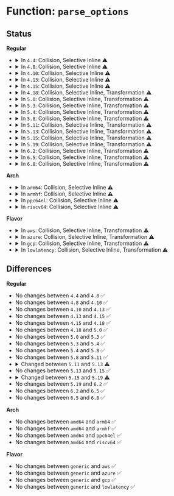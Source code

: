 # Function: <code>parse_options</code>

## Status
<b>Regular</b>
<ul>
<li>
<details>
<summary>In <code>4.4</code>: Collision, Selective Inline ⚠️</summary>

```c
int parse_options(char *options, struct super_block *sb, long unsigned int *journal_devnum, unsigned int *journal_ioprio, int is_remount);
```

**Collision:** Static-Static Collision

**Inline:** Selective

**Transformation:** False

**Instances:**

```
In fs/ext4/super.c (ffffffff812b9ea0)
Location: fs/ext4/super.c:1720
Inline: False
Direct callers:
  - fs/ext4/super.c:ext4_remount
  - fs/ext4/super.c:ext4_fill_super
  - fs/ext4/super.c:ext4_fill_super
```
```
In fs/fat/inode.c (ffffffff812fc380)
Location: fs/fat/inode.c:1022
Inline: False
Direct callers:
  - fs/fat/inode.c:fat_fill_super
```
```
In fs/pstore/inode.c (ffffffff8131fa70)
Location: fs/pstore/inode.c:248
Inline: False
Direct callers:
  - fs/pstore/inode.c:pstore_fill_super
  - fs/pstore/inode.c:pstore_remount
```
```
In drivers/tty/serial/earlycon.c (ffffffff81fa6e00)
Location: drivers/tty/serial/earlycon.c:64
Inline: True
Inline callers:
  - drivers/tty/serial/earlycon.c:setup_earlycon
```
**Symbols:**

```
ffffffff812b9ea0-ffffffff812ba109: parse_options (STB_LOCAL)
ffffffff812fc380-ffffffff812fc8f5: parse_options (STB_LOCAL)
ffffffff8131fa70-ffffffff8131fb00: parse_options (STB_LOCAL)
```
</details>
</li>
<li>
<details>
<summary>In <code>4.8</code>: Collision, Selective Inline ⚠️</summary>

```c
int parse_options(char *options, struct super_block *sb, long unsigned int *journal_devnum, unsigned int *journal_ioprio, int is_remount);
```

**Collision:** Static-Static Collision

**Inline:** Selective

**Transformation:** False

**Instances:**

```
In fs/ext4/super.c (ffffffff812e8d90)
Location: fs/ext4/super.c:1837
Inline: False
Direct callers:
  - fs/ext4/super.c:ext4_remount
  - fs/ext4/super.c:ext4_fill_super
  - fs/ext4/super.c:ext4_fill_super
```
```
In fs/fat/inode.c (ffffffff8132ffa0)
Location: fs/fat/inode.c:1105
Inline: False
Direct callers:
  - fs/fat/inode.c:fat_fill_super
```
```
In fs/pstore/inode.c (ffffffff81354f20)
Location: fs/pstore/inode.c:247
Inline: False
Direct callers:
  - fs/pstore/inode.c:pstore_fill_super
  - fs/pstore/inode.c:pstore_remount
```
```
In drivers/tty/serial/earlycon.c (ffffffff81fd31e0)
Location: drivers/tty/serial/earlycon.c:91
Inline: True
Inline callers:
  - drivers/tty/serial/earlycon.c:setup_earlycon
```
**Symbols:**

```
ffffffff812e8d90-ffffffff812e9028: parse_options (STB_LOCAL)
ffffffff8132ffa0-ffffffff813305aa: parse_options (STB_LOCAL)
ffffffff81354f20-ffffffff81354fc6: parse_options (STB_LOCAL)
```
</details>
</li>
<li>
<details>
<summary>In <code>4.10</code>: Collision, Selective Inline ⚠️</summary>

```c
int parse_options(char *options, struct super_block *sb, long unsigned int *journal_devnum, unsigned int *journal_ioprio, int is_remount);
```

**Collision:** Static-Static Collision

**Inline:** Selective

**Transformation:** False

**Instances:**

```
In fs/ext4/super.c (ffffffff812feb30)
Location: fs/ext4/super.c:1864
Inline: False
Direct callers:
  - fs/ext4/super.c:ext4_remount
  - fs/ext4/super.c:ext4_fill_super
  - fs/ext4/super.c:ext4_fill_super
```
```
In fs/fat/inode.c (ffffffff81345d00)
Location: fs/fat/inode.c:1105
Inline: False
Direct callers:
  - fs/fat/inode.c:fat_fill_super
```
```
In fs/pstore/inode.c (ffffffff8136b1d0)
Location: fs/pstore/inode.c:252
Inline: False
Direct callers:
  - fs/pstore/inode.c:pstore_fill_super
  - fs/pstore/inode.c:pstore_remount
```
```
In drivers/tty/serial/earlycon.c (ffffffff82010ba0)
Location: drivers/tty/serial/earlycon.c:91
Inline: True
Inline callers:
  - drivers/tty/serial/earlycon.c:setup_earlycon
```
**Symbols:**

```
ffffffff812feb30-ffffffff812fed69: parse_options (STB_LOCAL)
ffffffff81345d00-ffffffff8134630a: parse_options (STB_LOCAL)
ffffffff8136b1d0-ffffffff8136b276: parse_options (STB_LOCAL)
```
</details>
</li>
<li>
<details>
<summary>In <code>4.13</code>: Collision, Selective Inline ⚠️</summary>

```c
int parse_options(char *options, struct super_block *sb, long unsigned int *journal_devnum, unsigned int *journal_ioprio, int is_remount);
```

**Collision:** Static-Static Collision

**Inline:** Selective

**Transformation:** False

**Instances:**

```
In fs/ext4/super.c (ffffffff813338c0)
Location: fs/ext4/super.c:1922
Inline: False
Direct callers:
  - fs/ext4/super.c:ext4_remount
  - fs/ext4/super.c:ext4_fill_super
  - fs/ext4/super.c:ext4_fill_super
```
```
In fs/fat/inode.c (ffffffff8135a790)
Location: fs/fat/inode.c:1105
Inline: False
Direct callers:
  - fs/fat/inode.c:fat_fill_super
```
```
In fs/pstore/inode.c (ffffffff8137f8b0)
Location: fs/pstore/inode.c:261
Inline: False
Direct callers:
  - fs/pstore/inode.c:pstore_fill_super
  - fs/pstore/inode.c:pstore_remount
```
```
In drivers/tty/serial/earlycon.c (ffffffff820f269d)
Location: drivers/tty/serial/earlycon.c:91
Inline: True
```
**Symbols:**

```
ffffffff813338c0-ffffffff81333b1d: parse_options (STB_LOCAL)
ffffffff8135a790-ffffffff8135ad32: parse_options (STB_LOCAL)
ffffffff8137f8b0-ffffffff8137f955: parse_options (STB_LOCAL)
```
</details>
</li>
<li>
<details>
<summary>In <code>4.15</code>: Collision, Selective Inline ⚠️</summary>

```c
int parse_options(char *options, struct super_block *sb, long unsigned int *journal_devnum, unsigned int *journal_ioprio, int is_remount);
```

**Collision:** Static-Static Collision

**Inline:** Selective

**Transformation:** False

**Instances:**

```
In fs/ext4/super.c (ffffffff81357dd0)
Location: fs/ext4/super.c:1925
Inline: False
Direct callers:
  - fs/ext4/super.c:ext4_remount
  - fs/ext4/super.c:ext4_fill_super
  - fs/ext4/super.c:ext4_fill_super
```
```
In fs/fat/inode.c (ffffffff8137f4a0)
Location: fs/fat/inode.c:1105
Inline: False
Direct callers:
  - fs/fat/inode.c:fat_fill_super
```
```
In fs/pstore/inode.c (ffffffff813a49d0)
Location: fs/pstore/inode.c:239
Inline: False
Direct callers:
  - fs/pstore/inode.c:pstore_fill_super
  - fs/pstore/inode.c:pstore_remount
```
```
In drivers/tty/serial/earlycon.c (ffffffff826fbe96)
Location: drivers/tty/serial/earlycon.c:88
Inline: True
```
**Symbols:**

```
ffffffff81357dd0-ffffffff8135802d: parse_options (STB_LOCAL)
ffffffff8137f4a0-ffffffff8137fa35: parse_options (STB_LOCAL)
ffffffff813a49d0-ffffffff813a4a75: parse_options (STB_LOCAL)
```
</details>
</li>
<li>
<details>
<summary>In <code>4.18</code>: Collision, Selective Inline, Transformation ⚠️</summary>

```c
int parse_options(char *options, struct super_block *sb, long unsigned int *journal_devnum, unsigned int *journal_ioprio, int is_remount);
```

**Collision:** Static-Static Collision

**Inline:** Selective

**Transformation:** True

**Instances:**

```
In fs/ext4/super.c (ffffffff81385f90)
Location: fs/ext4/super.c:1963
Inline: False
Direct callers:
  - fs/ext4/super.c:ext4_remount
  - fs/ext4/super.c:ext4_fill_super
  - fs/ext4/super.c:ext4_fill_super
```
```
In fs/fat/inode.c (0)
Location: fs/fat/inode.c:1128
Inline: False
Direct callers:
  - fs/fat/inode.c:fat_fill_super
```
```
In fs/pstore/inode.c (ffffffff813d3d70)
Location: fs/pstore/inode.c:239
Inline: False
Direct callers:
  - fs/pstore/inode.c:pstore_fill_super
  - fs/pstore/inode.c:pstore_remount
```
```
In drivers/tty/serial/earlycon.c (ffffffff82726199)
Location: drivers/tty/serial/earlycon.c:88
Inline: True
Inline callers:
  - drivers/tty/serial/earlycon.c:setup_earlycon
```
**Symbols:**

```
ffffffff81385f90-ffffffff813861fd: parse_options (STB_LOCAL)
ffffffff813ad9b0-ffffffff813adf0e: parse_options (STB_LOCAL)
ffffffff813afd36-ffffffff813afd98: parse_options.cold.28 (STB_LOCAL)
ffffffff813d3d70-ffffffff813d3e16: parse_options (STB_LOCAL)
```
</details>
</li>
<li>
<details>
<summary>In <code>5.0</code>: Collision, Selective Inline, Transformation ⚠️</summary>

```c
int parse_options(char *options, struct super_block *sb, long unsigned int *journal_devnum, unsigned int *journal_ioprio, int is_remount);
```

**Collision:** Static-Static Collision

**Inline:** Selective

**Transformation:** True

**Instances:**

```
In fs/ext4/super.c (ffffffff8139eac0)
Location: fs/ext4/super.c:2019
Inline: False
Direct callers:
  - fs/ext4/super.c:ext4_remount
  - fs/ext4/super.c:ext4_fill_super
  - fs/ext4/super.c:ext4_fill_super
```
```
In fs/fat/inode.c (0)
Location: fs/fat/inode.c:1120
Inline: False
Direct callers:
  - fs/fat/inode.c:fat_fill_super
```
```
In fs/pstore/inode.c (ffffffff813ee2e0)
Location: fs/pstore/inode.c:239
Inline: False
Direct callers:
  - fs/pstore/inode.c:pstore_fill_super
  - fs/pstore/inode.c:pstore_remount
```
```
In drivers/tty/serial/earlycon.c (ffffffff828de36f)
Location: drivers/tty/serial/earlycon.c:88
Inline: True
Inline callers:
  - drivers/tty/serial/earlycon.c:setup_earlycon
```
**Symbols:**

```
ffffffff8139eac0-ffffffff8139ecf6: parse_options (STB_LOCAL)
ffffffff813c6d60-ffffffff813c7432: parse_options (STB_LOCAL)
ffffffff813c91a6-ffffffff813c9208: parse_options.cold.32 (STB_LOCAL)
ffffffff813ee2e0-ffffffff813ee386: parse_options (STB_LOCAL)
```
</details>
</li>
<li>
<details>
<summary>In <code>5.3</code>: Collision, Selective Inline, Transformation ⚠️</summary>

```c
int parse_options(char *options, struct super_block *sb, long unsigned int *journal_devnum, unsigned int *journal_ioprio, int is_remount);
```

**Collision:** Static-Static Collision

**Inline:** Selective

**Transformation:** True

**Instances:**

```
In fs/ext4/super.c (ffffffff813c8d30)
Location: fs/ext4/super.c:2063
Inline: False
Direct callers:
  - fs/ext4/super.c:ext4_remount
  - fs/ext4/super.c:ext4_fill_super
  - fs/ext4/super.c:ext4_fill_super
```
```
In fs/fat/inode.c (0)
Location: fs/fat/inode.c:1115
Inline: False
Direct callers:
  - fs/fat/inode.c:fat_fill_super
```
```
In fs/pstore/inode.c (ffffffff8141a580)
Location: fs/pstore/inode.c:227
Inline: False
Direct callers:
  - fs/pstore/inode.c:pstore_fill_super
  - fs/pstore/inode.c:pstore_remount
```
```
In drivers/tty/serial/earlycon.c (ffffffff828f8d85)
Location: drivers/tty/serial/earlycon.c:88
Inline: True
Inline callers:
  - drivers/tty/serial/earlycon.c:setup_earlycon
```
**Symbols:**

```
ffffffff813c8d30-ffffffff813c8f51: parse_options (STB_LOCAL)
ffffffff813f1840-ffffffff813f1f12: parse_options (STB_LOCAL)
ffffffff813f3d1d-ffffffff813f3d7f: parse_options.cold (STB_LOCAL)
ffffffff8141a580-ffffffff8141a610: parse_options (STB_LOCAL)
```
</details>
</li>
<li>
<details>
<summary>In <code>5.4</code>: Collision, Selective Inline, Transformation ⚠️</summary>

```c
int parse_options(char *options, struct super_block *sb, long unsigned int *journal_devnum, unsigned int *journal_ioprio, int is_remount);
```

**Collision:** Static-Static Collision

**Inline:** Selective

**Transformation:** True

**Instances:**

```
In fs/ext4/super.c (ffffffff813e20e0)
Location: fs/ext4/super.c:2066
Inline: False
Direct callers:
  - fs/ext4/super.c:ext4_remount
  - fs/ext4/super.c:ext4_fill_super
  - fs/ext4/super.c:ext4_fill_super
```
```
In fs/fat/inode.c (0)
Location: fs/fat/inode.c:1127
Inline: False
Direct callers:
  - fs/fat/inode.c:fat_fill_super
```
```
In fs/pstore/inode.c (ffffffff814343f0)
Location: fs/pstore/inode.c:227
Inline: False
Direct callers:
  - fs/pstore/inode.c:pstore_fill_super
  - fs/pstore/inode.c:pstore_remount
```
```
In drivers/tty/serial/earlycon.c (ffffffff82901c86)
Location: drivers/tty/serial/earlycon.c:88
Inline: True
Inline callers:
  - drivers/tty/serial/earlycon.c:setup_earlycon
```
**Symbols:**

```
ffffffff813e20e0-ffffffff813e2301: parse_options (STB_LOCAL)
ffffffff8140b740-ffffffff8140be12: parse_options (STB_LOCAL)
ffffffff8140dbfd-ffffffff8140dc5f: parse_options.cold (STB_LOCAL)
ffffffff814343f0-ffffffff81434480: parse_options (STB_LOCAL)
```
</details>
</li>
<li>
<details>
<summary>In <code>5.8</code>: Collision, Selective Inline, Transformation ⚠️</summary>

```c
int parse_options(char *options, struct super_block *sb, long unsigned int *journal_devnum, unsigned int *journal_ioprio, int is_remount);
```

**Collision:** Static-Static Collision

**Inline:** Selective

**Transformation:** True

**Instances:**

```
In fs/ext4/super.c (ffffffff8142f470)
Location: fs/ext4/super.c:2210
Inline: False
Direct callers:
  - fs/ext4/super.c:ext4_remount
  - fs/ext4/super.c:ext4_fill_super
  - fs/ext4/super.c:ext4_fill_super
```
```
In fs/fat/inode.c (0)
Location: fs/fat/inode.c:1127
Inline: False
Direct callers:
  - fs/fat/inode.c:fat_fill_super
```
```
In fs/pstore/inode.c (ffffffff81484040)
Location: fs/pstore/inode.c:239
Inline: False
Direct callers:
  - fs/pstore/inode.c:pstore_fill_super
  - fs/pstore/inode.c:pstore_remount
```
```
In drivers/tty/serial/earlycon.c (ffffffff82d18cc4)
Location: drivers/tty/serial/earlycon.c:88
Inline: True
Direct callers:
  - drivers/tty/serial/earlycon.c:setup_earlycon
```
**Symbols:**

```
ffffffff8142f470-ffffffff8142f67a: parse_options (STB_LOCAL)
ffffffff814596b0-ffffffff81459d57: parse_options (STB_LOCAL)
ffffffff8145bb04-ffffffff8145bb63: parse_options.cold (STB_LOCAL)
ffffffff81484040-ffffffff814840c7: parse_options (STB_LOCAL)
ffffffff82d18cc4-ffffffff82d18df7: parse_options.constprop.0 (STB_LOCAL)
```
</details>
</li>
<li>
<details>
<summary>In <code>5.11</code>: Collision, Selective Inline, Transformation ⚠️</summary>

```c
int parse_options(char *options, struct super_block *sb, long unsigned int *journal_devnum, unsigned int *journal_ioprio, int is_remount);
```

**Collision:** Static-Static Collision

**Inline:** Selective

**Transformation:** True

**Instances:**

```
In fs/ext4/super.c (ffffffff81448190)
Location: fs/ext4/super.c:2413
Inline: False
Direct callers:
  - fs/ext4/super.c:ext4_remount
  - fs/ext4/super.c:ext4_fill_super
  - fs/ext4/super.c:ext4_fill_super
```
```
In fs/fat/inode.c (0)
Location: fs/fat/inode.c:1126
Inline: False
Direct callers:
  - fs/fat/inode.c:fat_fill_super
```
```
In fs/pstore/inode.c (ffffffff814a1690)
Location: fs/pstore/inode.c:239
Inline: False
Direct callers:
  - fs/pstore/inode.c:pstore_fill_super
  - fs/pstore/inode.c:pstore_remount
```
```
In drivers/tty/serial/earlycon.c (ffffffff8300693d)
Location: drivers/tty/serial/earlycon.c:93
Inline: True
Direct callers:
  - drivers/tty/serial/earlycon.c:setup_earlycon
```
**Symbols:**

```
ffffffff81448190-ffffffff8144839a: parse_options (STB_LOCAL)
ffffffff81475a00-ffffffff814760a7: parse_options (STB_LOCAL)
ffffffff81beda4b-ffffffff81bedaaa: parse_options.cold (STB_LOCAL)
ffffffff814a1690-ffffffff814a1717: parse_options (STB_LOCAL)
ffffffff8300693d-ffffffff83006a70: parse_options.constprop.0 (STB_LOCAL)
```
</details>
</li>
<li>
<details>
<summary>In <code>5.13</code>: Collision, Selective Inline, Transformation ⚠️</summary>

```c
int parse_options(char *options, struct super_block *sb, struct ext4_parsed_options *ret_opts, int is_remount);
```

**Collision:** Static-Static Collision

**Inline:** Selective

**Transformation:** True

**Instances:**

```
In fs/ext4/super.c (ffffffff8144d9f0)
Location: fs/ext4/super.c:2440
Inline: False
Direct callers:
  - fs/ext4/super.c:ext4_remount
  - fs/ext4/super.c:ext4_fill_super
  - fs/ext4/super.c:ext4_fill_super
```
```
In fs/fat/inode.c (0)
Location: fs/fat/inode.c:1126
Inline: False
Direct callers:
  - fs/fat/inode.c:fat_fill_super
```
```
In fs/pstore/inode.c (ffffffff814a77c0)
Location: fs/pstore/inode.c:239
Inline: False
Direct callers:
  - fs/pstore/inode.c:pstore_fill_super
  - fs/pstore/inode.c:pstore_remount
```
```
In drivers/tty/serial/earlycon.c (ffffffff83211526)
Location: drivers/tty/serial/earlycon.c:93
Inline: True
Direct callers:
  - drivers/tty/serial/earlycon.c:setup_earlycon
```
**Symbols:**

```
ffffffff8144d9f0-ffffffff8144dbe7: parse_options (STB_LOCAL)
ffffffff8147b460-ffffffff8147bb19: parse_options (STB_LOCAL)
ffffffff81bdfb4f-ffffffff81bdfbb1: parse_options.cold (STB_LOCAL)
ffffffff814a77c0-ffffffff814a7850: parse_options (STB_LOCAL)
ffffffff83211526-ffffffff8321165b: parse_options.constprop.0 (STB_LOCAL)
```
</details>
</li>
<li>
<details>
<summary>In <code>5.15</code>: Collision, Selective Inline, Transformation ⚠️</summary>

```c
int parse_options(char *options, struct super_block *sb, struct ext4_parsed_options *ret_opts, int is_remount);
```

**Collision:** Static-Static Collision

**Inline:** Selective

**Transformation:** True

**Instances:**

```
In fs/ext4/super.c (0)
Location: fs/ext4/super.c:2423
Inline: False
Direct callers:
  - fs/ext4/super.c:ext4_remount
  - fs/ext4/super.c:ext4_fill_super
  - fs/ext4/super.c:ext4_fill_super
```
```
In fs/fat/inode.c (0)
Location: fs/fat/inode.c:1127
Inline: False
Direct callers:
  - fs/fat/inode.c:fat_fill_super
```
```
In fs/pstore/inode.c (ffffffff814ffab0)
Location: fs/pstore/inode.c:239
Inline: False
Direct callers:
  - fs/pstore/inode.c:pstore_fill_super
  - fs/pstore/inode.c:pstore_remount
```
```
In drivers/tty/serial/earlycon.c (ffffffff832fa5e9)
Location: drivers/tty/serial/earlycon.c:93
Inline: True
Direct callers:
  - drivers/tty/serial/earlycon.c:setup_earlycon
```
**Symbols:**

```
ffffffff814a1a80-ffffffff814a1c74: parse_options (STB_LOCAL)
ffffffff81ccdb73-ffffffff81ccdb93: parse_options.cold (STB_LOCAL)
ffffffff814d2af0-ffffffff814d31a9: parse_options (STB_LOCAL)
ffffffff81cd0044-ffffffff81cd00a6: parse_options.cold (STB_LOCAL)
ffffffff814ffab0-ffffffff814ffb40: parse_options (STB_LOCAL)
ffffffff832fa5e9-ffffffff832fa71e: parse_options.constprop.0 (STB_LOCAL)
```
</details>
</li>
<li>
<details>
<summary>In <code>5.19</code>: Collision, Selective Inline, Transformation ⚠️</summary>

```c
int parse_options(struct fs_context *fc, char *options);
```

**Collision:** Static-Static Collision

**Inline:** Selective

**Transformation:** True

**Instances:**

```
In fs/ext4/super.c (ffffffff81528cd0)
Location: fs/ext4/super.c:2393
Inline: False
Direct callers:
  - fs/ext4/super.c:__ext4_fill_super
```
```
In fs/fat/inode.c (0)
Location: fs/fat/inode.c:1131
Inline: False
Direct callers:
  - fs/fat/inode.c:fat_fill_super
```
```
In fs/pstore/inode.c (ffffffff81590bd0)
Location: fs/pstore/inode.c:239
Inline: False
Direct callers:
  - fs/pstore/inode.c:pstore_fill_super
  - fs/pstore/inode.c:pstore_remount
```
```
In drivers/tty/serial/earlycon.c (ffffffff834b2ebf)
Location: drivers/tty/serial/earlycon.c:93
Inline: True
Direct callers:
  - drivers/tty/serial/earlycon.c:setup_earlycon
```
**Symbols:**

```
ffffffff81528cd0-ffffffff81528e9c: parse_options (STB_LOCAL)
ffffffff8155fb30-ffffffff815601ae: parse_options (STB_LOCAL)
ffffffff81e83278-ffffffff81e832d5: parse_options.cold (STB_LOCAL)
ffffffff81590bd0-ffffffff81590c8a: parse_options (STB_LOCAL)
ffffffff834b2ebf-ffffffff834b3021: parse_options.constprop.0 (STB_LOCAL)
```
</details>
</li>
<li>
<details>
<summary>In <code>6.2</code>: Collision, Selective Inline, Transformation ⚠️</summary>

```c
int parse_options(struct fs_context *fc, char *options);
```

**Collision:** Static-Static Collision

**Inline:** Selective

**Transformation:** True

**Instances:**

```
In fs/ext4/super.c (ffffffff815c6d90)
Location: fs/ext4/super.c:2370
Inline: False
Direct callers:
  - fs/ext4/super.c:__ext4_fill_super
```
```
In fs/fat/inode.c (ffffffff81601f60)
Location: fs/fat/inode.c:1126
Inline: False
Direct callers:
  - fs/fat/inode.c:fat_fill_super
```
```
In fs/pstore/inode.c (ffffffff81638110)
Location: fs/pstore/inode.c:240
Inline: False
Direct callers:
  - fs/pstore/inode.c:pstore_fill_super
  - fs/pstore/inode.c:pstore_remount
```
```
In drivers/tty/serial/earlycon.c (ffffffff83eed860)
Location: drivers/tty/serial/earlycon.c:93
Inline: True
Direct callers:
  - drivers/tty/serial/earlycon.c:register_earlycon
```
**Symbols:**

```
ffffffff815c6d90-ffffffff815c6f5c: parse_options (STB_LOCAL)
ffffffff81601f60-ffffffff81602624: parse_options (STB_LOCAL)
ffffffff81638110-ffffffff816381ca: parse_options (STB_LOCAL)
ffffffff83eed860-ffffffff83eed9f6: parse_options.constprop.0 (STB_LOCAL)
```
</details>
</li>
<li>
<details>
<summary>In <code>6.5</code>: Collision, Selective Inline, Transformation ⚠️</summary>

```c
int parse_options(struct fs_context *fc, char *options);
```

**Collision:** Static-Static Collision

**Inline:** Selective

**Transformation:** True

**Instances:**

```
In fs/ext4/super.c (ffffffff815feb10)
Location: fs/ext4/super.c:2437
Inline: False
Direct callers:
  - fs/ext4/super.c:__ext4_fill_super
```
```
In fs/fat/inode.c (ffffffff81639e60)
Location: fs/fat/inode.c:1126
Inline: False
Direct callers:
  - fs/fat/inode.c:fat_fill_super
```
```
In fs/pstore/inode.c (ffffffff81670510)
Location: fs/pstore/inode.c:240
Inline: False
Direct callers:
  - fs/pstore/inode.c:pstore_fill_super
  - fs/pstore/inode.c:pstore_remount
```
```
In drivers/tty/serial/earlycon.c (ffffffff83713520)
Location: drivers/tty/serial/earlycon.c:93
Inline: True
Direct callers:
  - drivers/tty/serial/earlycon.c:register_earlycon
```
**Symbols:**

```
ffffffff815feb10-ffffffff815fecdc: parse_options (STB_LOCAL)
ffffffff81639e60-ffffffff8163a547: parse_options (STB_LOCAL)
ffffffff81670510-ffffffff816705ca: parse_options (STB_LOCAL)
ffffffff83713520-ffffffff837136e5: parse_options.constprop.0 (STB_LOCAL)
```
</details>
</li>
<li>
<details>
<summary>In <code>6.8</code>: Collision, Selective Inline, Transformation ⚠️</summary>

```c
int parse_options(struct fs_context *fc, char *options);
```

**Collision:** Static-Static Collision

**Inline:** Selective

**Transformation:** True

**Instances:**

```
In fs/ext4/super.c (ffffffff816374f0)
Location: fs/ext4/super.c:2454
Inline: False
Direct callers:
  - fs/ext4/super.c:parse_apply_sb_mount_options
```
```
In fs/fat/inode.c (ffffffff81673350)
Location: fs/fat/inode.c:1134
Inline: False
Direct callers:
  - fs/fat/inode.c:fat_fill_super
```
```
In fs/pstore/inode.c (ffffffff816ac440)
Location: fs/pstore/inode.c:237
Inline: False
Direct callers:
  - fs/pstore/inode.c:pstore_fill_super
  - fs/pstore/inode.c:pstore_remount
```
```
In drivers/tty/serial/earlycon.c (ffffffff83946f80)
Location: drivers/tty/serial/earlycon.c:93
Inline: True
Direct callers:
  - drivers/tty/serial/earlycon.c:register_earlycon
```
**Symbols:**

```
ffffffff816374f0-ffffffff816376bc: parse_options (STB_LOCAL)
ffffffff81673350-ffffffff81673a37: parse_options (STB_LOCAL)
ffffffff816ac440-ffffffff816ac4fa: parse_options (STB_LOCAL)
ffffffff83946f80-ffffffff83947145: parse_options.constprop.0 (STB_LOCAL)
```
</details>
</li>
</ul>
<b>Arch</b>
<ul>
<li>
<details>
<summary>In <code>arm64</code>: Collision, Selective Inline ⚠️</summary>

```c
int parse_options(char *options, struct super_block *sb, long unsigned int *journal_devnum, unsigned int *journal_ioprio, int is_remount);
```

**Collision:** Static-Static Collision

**Inline:** Selective

**Transformation:** False

**Instances:**

```
In fs/ext4/super.c (ffff8000104bb4b0)
Location: fs/ext4/super.c:2066
Inline: False
Direct callers:
  - fs/ext4/super.c:ext4_remount
  - fs/ext4/super.c:ext4_fill_super
  - fs/ext4/super.c:ext4_fill_super
```
```
In fs/fat/inode.c (ffff8000104ec140)
Location: fs/fat/inode.c:1127
Inline: False
Direct callers:
  - fs/fat/inode.c:fat_fill_super
```
```
In fs/pstore/inode.c (ffff800010519f90)
Location: fs/pstore/inode.c:227
Inline: False
Direct callers:
  - fs/pstore/inode.c:pstore_fill_super
  - fs/pstore/inode.c:pstore_remount
```
```
In drivers/tty/serial/earlycon.c (ffff800011493f08)
Location: drivers/tty/serial/earlycon.c:88
Inline: True
Inline callers:
  - drivers/tty/serial/earlycon.c:setup_earlycon
```
**Symbols:**

```
ffff8000104bb4b0-ffff8000104bb6d0: parse_options (STB_LOCAL)
ffff8000104ec140-ffff8000104ec728: parse_options (STB_LOCAL)
ffff800010519f90-ffff80001051a05c: parse_options (STB_LOCAL)
```
</details>
</li>
<li>
<details>
<summary>In <code>armhf</code>: Collision, Selective Inline ⚠️</summary>

```c
int parse_options(char *options, struct super_block *sb, long unsigned int *journal_devnum, unsigned int *journal_ioprio, int is_remount);
```

**Collision:** Static-Static Collision

**Inline:** Selective

**Transformation:** False

**Instances:**

```
In fs/ext4/super.c (c067ec40)
Location: fs/ext4/super.c:2066
Inline: False
Direct callers:
  - fs/ext4/super.c:ext4_remount
  - fs/ext4/super.c:ext4_fill_super
  - fs/ext4/super.c:ext4_fill_super
```
```
In fs/fat/inode.c (c06aa4d0)
Location: fs/fat/inode.c:1127
Inline: False
Direct callers:
  - fs/fat/inode.c:fat_fill_super
```
```
In fs/pstore/inode.c (c06d45f8)
Location: fs/pstore/inode.c:227
Inline: False
Direct callers:
  - fs/pstore/inode.c:pstore_fill_super
  - fs/pstore/inode.c:pstore_remount
```
```
In drivers/tty/serial/earlycon.c (c15947c8)
Location: drivers/tty/serial/earlycon.c:88
Inline: True
Inline callers:
  - drivers/tty/serial/earlycon.c:setup_earlycon
```
**Symbols:**

```
c067ec40-c067ee48: parse_options (STB_LOCAL)
c06aa4d0-c06aab78: parse_options (STB_LOCAL)
c06d45f8-c06d46b8: parse_options (STB_LOCAL)
```
</details>
</li>
<li>
<details>
<summary>In <code>ppc64el</code>: Collision, Selective Inline ⚠️</summary>

```c
int parse_options(char *options, struct super_block *sb, long unsigned int *journal_devnum, unsigned int *journal_ioprio, int is_remount);
```

**Collision:** Static-Static Collision

**Inline:** Selective

**Transformation:** False

**Instances:**

```
In fs/ext4/super.c (c0000000005f1270)
Location: fs/ext4/super.c:2066
Inline: False
Direct callers:
  - fs/ext4/super.c:ext4_remount
  - fs/ext4/super.c:ext4_fill_super
  - fs/ext4/super.c:ext4_fill_super
```
```
In fs/fat/inode.c (c00000000062ae60)
Location: fs/fat/inode.c:1127
Inline: False
Direct callers:
  - fs/fat/inode.c:fat_fill_super
```
```
In fs/pstore/inode.c (c000000000663910)
Location: fs/pstore/inode.c:227
Inline: False
Direct callers:
  - fs/pstore/inode.c:pstore_fill_super
  - fs/pstore/inode.c:pstore_remount
```
```
In drivers/tty/serial/earlycon.c (c0000000013a72d8)
Location: drivers/tty/serial/earlycon.c:88
Inline: True
Inline callers:
  - drivers/tty/serial/earlycon.c:setup_earlycon
```
**Symbols:**

```
c0000000005f1270-c0000000005f1550: parse_options (STB_LOCAL)
c00000000062ae60-c00000000062b840: parse_options (STB_LOCAL)
c000000000663910-c000000000663a20: parse_options (STB_LOCAL)
```
</details>
</li>
<li>
<details>
<summary>In <code>riscv64</code>: Collision, Selective Inline ⚠️</summary>

```c
int parse_options(char *options, struct super_block *sb, long unsigned int *journal_devnum, unsigned int *journal_ioprio, int is_remount);
```

**Collision:** Static-Static Collision

**Inline:** Selective

**Transformation:** False

**Instances:**

```
In fs/ext4/super.c (ffffffe000337880)
Location: fs/ext4/super.c:2066
Inline: False
Direct callers:
  - fs/ext4/super.c:ext4_remount
  - fs/ext4/super.c:ext4_fill_super
  - fs/ext4/super.c:ext4_fill_super
```
```
In fs/fat/inode.c (ffffffe00035ca0a)
Location: fs/fat/inode.c:1127
Inline: False
Direct callers:
  - fs/fat/inode.c:fat_fill_super
```
```
In fs/pstore/inode.c (ffffffe0003832a0)
Location: fs/pstore/inode.c:227
Inline: False
Direct callers:
  - fs/pstore/inode.c:pstore_fill_super
  - fs/pstore/inode.c:pstore_remount
```
```
In drivers/tty/serial/earlycon.c (ffffffe00002ec56)
Location: drivers/tty/serial/earlycon.c:88
Inline: True
Inline callers:
  - drivers/tty/serial/earlycon.c:setup_earlycon
```
**Symbols:**

```
ffffffe000337880-ffffffe000337a3c: parse_options (STB_LOCAL)
ffffffe00035ca0a-ffffffe00035cf6e: parse_options (STB_LOCAL)
ffffffe0003832a0-ffffffe00038333a: parse_options (STB_LOCAL)
```
</details>
</li>
</ul>
<b>Flavor</b>
<ul>
<li>
<details>
<summary>In <code>aws</code>: Collision, Selective Inline, Transformation ⚠️</summary>

```c
int parse_options(char *options, struct super_block *sb, long unsigned int *journal_devnum, unsigned int *journal_ioprio, int is_remount);
```

**Collision:** Static-Static Collision

**Inline:** Selective

**Transformation:** True

**Instances:**

```
In fs/ext4/super.c (ffffffff813da6c0)
Location: fs/ext4/super.c:2066
Inline: False
Direct callers:
  - fs/ext4/super.c:ext4_remount
  - fs/ext4/super.c:ext4_fill_super
  - fs/ext4/super.c:ext4_fill_super
```
```
In fs/fat/inode.c (0)
Location: fs/fat/inode.c:1127
Inline: False
Direct callers:
  - fs/fat/inode.c:fat_fill_super
```
```
In fs/pstore/inode.c (ffffffff8142c9d0)
Location: fs/pstore/inode.c:227
Inline: False
Direct callers:
  - fs/pstore/inode.c:pstore_fill_super
  - fs/pstore/inode.c:pstore_remount
```
```
In drivers/tty/serial/earlycon.c (ffffffff828e946d)
Location: drivers/tty/serial/earlycon.c:88
Inline: True
Inline callers:
  - drivers/tty/serial/earlycon.c:setup_earlycon
```
**Symbols:**

```
ffffffff813da6c0-ffffffff813da8e1: parse_options (STB_LOCAL)
ffffffff81403d20-ffffffff814043f2: parse_options (STB_LOCAL)
ffffffff814061dd-ffffffff8140623f: parse_options.cold (STB_LOCAL)
ffffffff8142c9d0-ffffffff8142ca60: parse_options (STB_LOCAL)
```
</details>
</li>
<li>
<details>
<summary>In <code>azure</code>: Collision, Selective Inline, Transformation ⚠️</summary>

```c
int parse_options(char *options, struct super_block *sb, long unsigned int *journal_devnum, unsigned int *journal_ioprio, int is_remount);
```

**Collision:** Static-Static Collision

**Inline:** Selective

**Transformation:** True

**Instances:**

```
In fs/ext4/super.c (ffffffff813cb140)
Location: fs/ext4/super.c:2066
Inline: False
Direct callers:
  - fs/ext4/super.c:ext4_remount
  - fs/ext4/super.c:ext4_fill_super
  - fs/ext4/super.c:ext4_fill_super
```
```
In fs/fat/inode.c (0)
Location: fs/fat/inode.c:1127
Inline: False
Direct callers:
  - fs/fat/inode.c:fat_fill_super
```
```
In fs/pstore/inode.c (ffffffff8141d450)
Location: fs/pstore/inode.c:227
Inline: False
Direct callers:
  - fs/pstore/inode.c:pstore_fill_super
  - fs/pstore/inode.c:pstore_remount
```
```
In drivers/tty/serial/earlycon.c (ffffffff828e0920)
Location: drivers/tty/serial/earlycon.c:88
Inline: True
Inline callers:
  - drivers/tty/serial/earlycon.c:setup_earlycon
```
**Symbols:**

```
ffffffff813cb140-ffffffff813cb361: parse_options (STB_LOCAL)
ffffffff813f47a0-ffffffff813f4e72: parse_options (STB_LOCAL)
ffffffff813f6c5d-ffffffff813f6cbf: parse_options.cold (STB_LOCAL)
ffffffff8141d450-ffffffff8141d4e0: parse_options (STB_LOCAL)
```
</details>
</li>
<li>
<details>
<summary>In <code>gcp</code>: Collision, Selective Inline, Transformation ⚠️</summary>

```c
int parse_options(char *options, struct super_block *sb, long unsigned int *journal_devnum, unsigned int *journal_ioprio, int is_remount);
```

**Collision:** Static-Static Collision

**Inline:** Selective

**Transformation:** True

**Instances:**

```
In fs/ext4/super.c (ffffffff813d7b40)
Location: fs/ext4/super.c:2066
Inline: False
Direct callers:
  - fs/ext4/super.c:ext4_remount
  - fs/ext4/super.c:ext4_fill_super
  - fs/ext4/super.c:ext4_fill_super
```
```
In fs/fat/inode.c (0)
Location: fs/fat/inode.c:1127
Inline: False
Direct callers:
  - fs/fat/inode.c:fat_fill_super
```
```
In fs/pstore/inode.c (ffffffff81428b70)
Location: fs/pstore/inode.c:227
Inline: False
Direct callers:
  - fs/pstore/inode.c:pstore_fill_super
  - fs/pstore/inode.c:pstore_remount
```
```
In drivers/tty/serial/earlycon.c (ffffffff828fcfa9)
Location: drivers/tty/serial/earlycon.c:88
Inline: True
Inline callers:
  - drivers/tty/serial/earlycon.c:setup_earlycon
```
**Symbols:**

```
ffffffff813d7b40-ffffffff813d7d61: parse_options (STB_LOCAL)
ffffffff814010a0-ffffffff81401772: parse_options (STB_LOCAL)
ffffffff8140355d-ffffffff814035bf: parse_options.cold (STB_LOCAL)
ffffffff81428b70-ffffffff81428c00: parse_options (STB_LOCAL)
```
</details>
</li>
<li>
<details>
<summary>In <code>lowlatency</code>: Collision, Selective Inline, Transformation ⚠️</summary>

```c
int parse_options(char *options, struct super_block *sb, long unsigned int *journal_devnum, unsigned int *journal_ioprio, int is_remount);
```

**Collision:** Static-Static Collision

**Inline:** Selective

**Transformation:** True

**Instances:**

```
In fs/ext4/super.c (ffffffff813ece00)
Location: fs/ext4/super.c:2066
Inline: False
Direct callers:
  - fs/ext4/super.c:ext4_remount
  - fs/ext4/super.c:ext4_fill_super
  - fs/ext4/super.c:ext4_fill_super
```
```
In fs/fat/inode.c (0)
Location: fs/fat/inode.c:1127
Inline: False
Direct callers:
  - fs/fat/inode.c:fat_fill_super
```
```
In fs/pstore/inode.c (ffffffff8143fa30)
Location: fs/pstore/inode.c:227
Inline: False
Direct callers:
  - fs/pstore/inode.c:pstore_fill_super
  - fs/pstore/inode.c:pstore_remount
```
```
In drivers/tty/serial/earlycon.c (ffffffff82902ce8)
Location: drivers/tty/serial/earlycon.c:88
Inline: True
Inline callers:
  - drivers/tty/serial/earlycon.c:setup_earlycon
```
**Symbols:**

```
ffffffff813ece00-ffffffff813ed021: parse_options (STB_LOCAL)
ffffffff814171d0-ffffffff814178a2: parse_options (STB_LOCAL)
ffffffff8141920d-ffffffff8141926f: parse_options.cold (STB_LOCAL)
ffffffff8143fa30-ffffffff8143fac0: parse_options (STB_LOCAL)
```
</details>
</li>
</ul>

## Differences
<b>Regular</b>
<ul>
<li>
No changes between <code>4.4</code> and <code>4.8</code> ✅
</li>
<li>
No changes between <code>4.8</code> and <code>4.10</code> ✅
</li>
<li>
No changes between <code>4.10</code> and <code>4.13</code> ✅
</li>
<li>
No changes between <code>4.13</code> and <code>4.15</code> ✅
</li>
<li>
No changes between <code>4.15</code> and <code>4.18</code> ✅
</li>
<li>
No changes between <code>4.18</code> and <code>5.0</code> ✅
</li>
<li>
No changes between <code>5.0</code> and <code>5.3</code> ✅
</li>
<li>
No changes between <code>5.3</code> and <code>5.4</code> ✅
</li>
<li>
No changes between <code>5.4</code> and <code>5.8</code> ✅
</li>
<li>
No changes between <code>5.8</code> and <code>5.11</code> ✅
</li>
<li>
<details>
<summary>Changed between <code>5.11</code> and <code>5.13</code> ⚠️</summary>
<ul>
<li>
<b>Param added. </b>
<code>struct ext4_parsed_options *ret_opts</code>
</li>
<li>
<b>Param removed. </b>
<code>long unsigned int *journal_devnum</code>
</li>
<li>
<b>Param removed. </b>
<code>unsigned int *journal_ioprio</code>
</li>
<li>
<b>Param reordered. </b>
<code>options, sb, journal_devnum, journal_ioprio, is_remount</code> ➡️ <code>options, sb, ret_opts, is_remount</code>
</li>
</ul>
</details>
</li>
<li>
No changes between <code>5.13</code> and <code>5.15</code> ✅
</li>
<li>
<details>
<summary>Changed between <code>5.15</code> and <code>5.19</code> ⚠️</summary>
<ul>
<li>
<b>Param added. </b>
<code>struct fs_context *fc</code>
</li>
<li>
<b>Param removed. </b>
<code>struct super_block *sb</code>
</li>
<li>
<b>Param removed. </b>
<code>struct ext4_parsed_options *ret_opts</code>
</li>
<li>
<b>Param removed. </b>
<code>int is_remount</code>
</li>
<li>
<b>Param reordered. </b>
<code>options, sb, ret_opts, is_remount</code> ➡️ <code>fc, options</code>
</li>
</ul>
</details>
</li>
<li>
No changes between <code>5.19</code> and <code>6.2</code> ✅
</li>
<li>
No changes between <code>6.2</code> and <code>6.5</code> ✅
</li>
<li>
No changes between <code>6.5</code> and <code>6.8</code> ✅
</li>
</ul>
<b>Arch</b>
<ul>
<li>
No changes between <code>amd64</code> and <code>arm64</code> ✅
</li>
<li>
No changes between <code>amd64</code> and <code>armhf</code> ✅
</li>
<li>
No changes between <code>amd64</code> and <code>ppc64el</code> ✅
</li>
<li>
No changes between <code>amd64</code> and <code>riscv64</code> ✅
</li>
</ul>
<b>Flavor</b>
<ul>
<li>
No changes between <code>generic</code> and <code>aws</code> ✅
</li>
<li>
No changes between <code>generic</code> and <code>azure</code> ✅
</li>
<li>
No changes between <code>generic</code> and <code>gcp</code> ✅
</li>
<li>
No changes between <code>generic</code> and <code>lowlatency</code> ✅
</li>
</ul>
